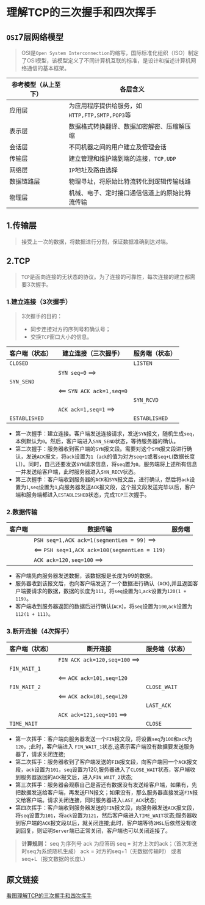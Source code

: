 # 理解TCP的三次握手和四次挥手

## `OSI`7层网络模型

> OSI是`Open System Interconnection`的缩写，国际标准化组织（ISO）制定了OSI模型，该模型定义了不同计算机互联的标准，是设计和描述计算机网络通信的基本框架。

| 参考模型（从上至下） | 各层含义                                       |
| -------------------- | ---------------------------------------------- |
| 应用层               | 为应用程序提供给服务，如`HTTP,FTP,SMTP,POP3`等 |
| 表示层               | 数据格式转换翻译、数据加密解密、压缩解压缩     |
| 会话层               | 不同机器之间的用户建立及管理会话               |
| 传输层               | 建立管理和维护端到端的连接，`TCP,UDP`          |
| 网络层               | `IP`地址及路由选择                             |
| 数据链路层           | 物理寻址，将原始比特流转化到逻辑传输线路       |
| 物理层               | 机械、电子、定时接口通信信道上的原始比特流传输 |

## 1.传输层

> 接受上一次的数据，将数据进行分割，保证数据准确到达对端。

## 2.TCP

> `TCP`是面向连接的无状态的协议。为了连接的可靠性，每次连接的建立都需要3次握手。

### 1.建立连接（3次握手）

> 3次握手的目的：
>
> - 同步连接对方的序列号和确认号；
> - 交换`TCP`窗口大小的信息。

| 客户端（状态） | 建立连接（三次握手）      | 服务端（状态） |
| -------------- | ------------------------- | -------------- |
| `CLOSED`       |                           | `LISTEN`       |
|                | `SYN seq=0` ==>           |                |
| `SYN_SEND`     |                           |                |
|                | <== `SYN ACK ack=1,seq=0` |                |
|                |                           | `SYN_RCVD`     |
|                | `ACK ack=1,seq=1` ==>     |                |
| `ESTABLISHED`  |                           | `ESTABLISHED`  |

- 第一次握手：建立连接。客户端发送连接请求，发送`SYN`报文，随机生成`seq`，本例默认为`0`。然后，客户端进入`SYN_SEND`状态，等待服务器的确认。
- 第二次握手：服务器收到客户端的`SYN`报文段。需要对这个`SYN`报文段进行确认，发送`ACK`报文，将`ack`设置为`1`（`ack`的值为对方`seq+1`或者`seq+L`(数据长度L)）。同时，自己还要发送`SYN`请求信息，将`seq`置为`0`。服务端将上述所有信息一并发送给客户端，此时服务器进入`SYN_RECV`状态。
- 第三次握手：客户端收到服务器的`ACK`和`SYN`报文后，进行确认，然后将`ack`设置为`1`,`seq`设置为`1`,向服务器发送`ACK`报文段，这个报文段发送完毕以后，客户端和服务端都进入`ESTABLISHED`状态，完成`TCP`三次握手。

### 2.数据传输

| 客户端 | 数据传输                                      | 服务端 |
| ------ | --------------------------------------------- | ------ |
|        | `PSH seq=1,ACK ack=1(segmentLen = 99)` ==>    |        |
|        | <== `PSH seq=1,ACK ack=100(segmentLen = 119)` |        |
|        | `ACK ack=120,seq=100` ==>                     |        |

- 客户端先向服务器发送数据，该数据报是长度为99的数据。
- 服务器收到该报文后，也向客户端发送了一个数据进行确认（`ACK`),并且返回客户端要请求的数据，数据的长度为`111`，将`seq`设置为`1`,`ack`设置为`120(1 + 119)`。
- 客户端收到服务器返回的数据后进行确认(`ACK`)，将`seq`设置为`100`,`ack`设置为`112(1 + 111)`。

### 3.断开连接（4次挥手）

| 客户端（状态） | 断开连接                      | 服务端（状态） |
| -------------- | ----------------------------- | -------------- |
|                | `FIN ACK ack=120,seq=100` ==> |                |
| `FIN_WAIT_1`   |                               |                |
|                | <== `ACK ack=101,seq=120`     |                |
| `FIN_WAIT_2`   |                               | `CLOSE_WAIT`   |
|                | <== `ACK ack=101,seq=120`     |                |
|                |                               | `LAST_ACK`     |
|                | `ACK ack=121,seq=101` ==>     |                |
| `TIME_WAIT`    |                               | `CLOSE`        |

- 第一次挥手：客户端向服务器发送一个`FIN`报文段，将设置`seq`为`100`和`ack`为`120`，;此时，客户端进入 `FIN_WAIT_1`状态,这表示客户端没有数据要发送服务器了，请求关闭连接;
- 第二次挥手：服务器收到了客户端发送的`FIN`报文段，向客户端回一个`ACK`报文段，`ack`设置为`101`，`seq`设置为120;服务器进入了`CLOSE_WAIT`状态，客户端收到服务器返回的`ACK`报文后，进入`FIN_WAIT_2`状态;
- 第三次挥手：服务器会观察自己是否还有数据没有发送给客户端，如果有，先把数据发送给客户端，再发送FIN报文；如果没有，那么服务器直接发送`FIN`报文给客户端。请求关闭连接，同时服务器进入`LAST_ACK`状态;
- 第四次挥手：客户端收到服务器发送的`FIN`报文段，向服务器发送`ACK`报文段，将`seq`设置为`101`，将`ack`设置为`121`，然后客户端进入`TIME_WAIT`状态;服务器收到客户端的`ACK`报文段以后，就关闭连接;此时，客户端等待`2MSL`后依然没有收到回复，则证明`Server`端已正常关闭，客户端也可以关闭连接了。

> **计算规则：** 
> seq 为序列号
> ack 为应答码
> seq = 对方上次的ack；（首次发送时seq为系统随机生成）
> ack = 对方的seq+1（无数据传输时） 或者 seq+L（报文数据的长度L）

## 原文链接

[看图理解TCP的三次握手和四次挥手](https://segmentfault.com/a/1190000014213178)